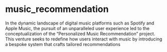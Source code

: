 # music_recommendation
In the dynamic landscape of digital music platforms such as Spotify and Apple Music, the pursuit of an unparalleled user experience led to the conceptualization of the “Personalized Music Recommendation” project. This venture seeks to redefine how users interact with music by introducing a bespoke system that crafts tailored recommendations
